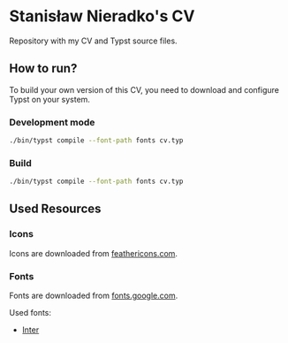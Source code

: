 # Stanisław Nieradko's CV

Repository with my CV and Typst source files.

## How to run?

To build your own version of this CV, you need to download and configure Typst on your system.

### Development mode

```bash
./bin/typst compile --font-path fonts cv.typ
```

### Build

```bash
./bin/typst compile --font-path fonts cv.typ
```

## Used Resources

### Icons

Icons are downloaded from [feathericons.com](https://feathericons.com/).

### Fonts

Fonts are downloaded from [fonts.google.com](https://fonts.google.com/).

Used fonts:

- [Inter](https://fonts.google.com/specimen/Inter)
